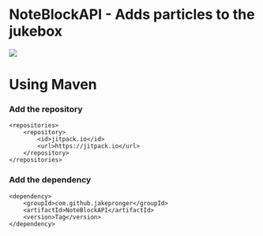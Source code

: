 # NoteBlockAPI - Adds particles to the jukebox
[![](https://jitpack.io/v/jakepronger/NoteBlockAPI.svg)](https://jitpack.io/#jakepronger/NoteBlockAPI)

# Using Maven

### Add the repository

	<repositories>
		<repository>
		    <id>jitpack.io</id>
		    <url>https://jitpack.io</url>
		</repository>
	</repositories>
	
### Add the dependency
	
	<dependency>
	    <groupId>com.github.jakepronger</groupId>
	    <artifactId>NoteBlockAPI</artifactId>
	    <version>Tag</version>
	</dependency>
